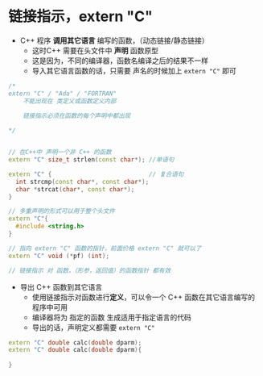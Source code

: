 # 链接指示，extern "C"

* C++ 程序 **调用其它语言** 编写的函数，（动态链接/静态链接）
  * 这时C++ 需要在头文件中 **声明** 函数原型
  * 这是因为，不同的编译器，函数名编译之后的结果不一样
  * 导入其它语言函数的话，只需要 声名的时候加上 `extern "C"` 即可

```c++
/*
extern "C" / "Ada" / "FORTRAN"
	不能出现在 类定义或函数定义内部
	
	链接指示必须在函数的每个声明中都出现

*/


// 在C++中 声明一个非 C++ 的函数
extern "C" size_t strlen(const char*); //单语句

extern "C" {                           // 复合语句
  int strcmp(const char*, const char*);
  char *strcat(char*, const char*);
}

// 多重声明的形式可以用于整个头文件
extern "C"{
  #include <string.h>
}

// 指向 extern "C" 函数的指针，前面价格 extern "C" 就可以了
extern "C" void (*pf) (int);

// 链接指示 对 函数，（形参，返回值）的函数指针 都有效
```



* 导出 C++ 函数到其它语言
  * 使用链接指示对函数进行**定义**，可以令一个 C++ 函数在其它语言编写的程序中可用
  * 编译器将为 指定的函数 生成适用于指定语言的代码
  * 导出的话，声明定义都需要 `extern "C"`

```c++
extern "C" double calc(double dparm);
extern "C" double calc(double dparm){
  
}
```

